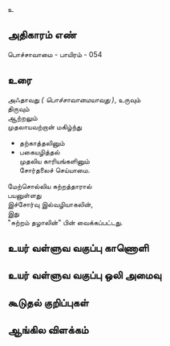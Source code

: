 உ


## அதிகாரம் எண்

பொச்சாவாமை - பாயிரம் - 054

## உரை

அஃதாவது _( பொச்சாவாமையாவது )_, 
உருவும்  
திருவும்  
ஆற்றலும்  
முதலாயவற்றான் மகிழ்ந்து
* தற்காத்தலினும்  
* பகையழித்தல்  
முதலிய காரியங்களினும்  
சோர்தலைச் செய்யாமை.  

மேற்சொல்லிய சுற்றத்தாரால்  
பயனுள்ளது  
இச்சோர்வு இல்வழியாகலின்,  
இது  
"சுற்றம் தழாலின்" பின் வைக்கப்பட்டது.


## உயர் வள்ளுவ வகுப்பு காணொளி


## உயர் வள்ளுவ வகுப்பு ஒலி அமைவு 


## கூடுதல் குறிப்புகள்


## ஆங்கில விளக்கம்

